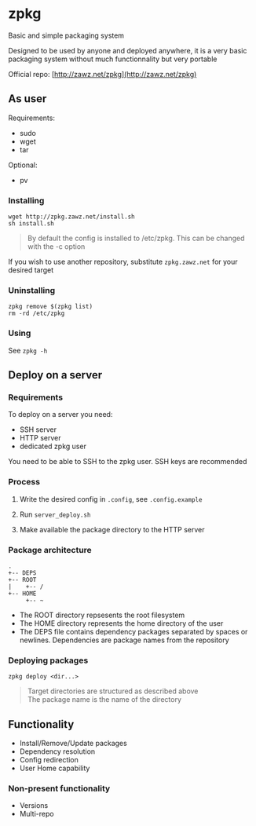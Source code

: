 # zpkg

Basic and simple packaging system

Designed to be used by anyone and deployed anywhere,
it is a very basic packaging system without much functionnality but very portable

Official repo: [http://zawz.net/zpkg](http://zawz.net/zpkg)

## As user

Requirements:
- sudo
- wget
- tar

Optional:
- pv

### Installing

```shell
wget http://zpkg.zawz.net/install.sh
sh install.sh
```
> By default the config is installed to /etc/zpkg.
> This can be changed with the -c option

If you wish to use another repository, substitute `zpkg.zawz.net` for your desired target

### Uninstalling

```shell
zpkg remove $(zpkg list)
rm -rd /etc/zpkg
```

### Using

See `zpkg -h`


## Deploy on a server

### Requirements

To deploy on a server you need:
- SSH server
- HTTP server
- dedicated zpkg user

You need to be able to SSH to the zpkg user. SSH keys are recommended

### Process

1. Write the desired config in `.config`, see `.config.example`

2. Run `server_deploy.sh`

3. Make available the package directory to the HTTP server

### Package architecture

```
.
+-- DEPS
+-- ROOT
|    +-- /
+-- HOME
     +-- ~
```
- The ROOT directory repsesents the root filesystem  
- The HOME directory represents the home directory of the user  
- The DEPS file contains dependency packages separated by spaces or newlines. Dependencies are package names from the repository

### Deploying packages

`zpkg deploy <dir...>`  
> Target directories are structured as described above  
> The package name is the name of the directory

## Functionality

- Install/Remove/Update packages
- Dependency resolution
- Config redirection
- User Home capability

### Non-present functionality

- Versions
- Multi-repo

